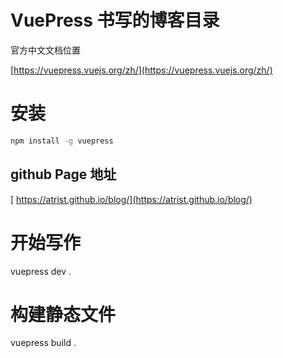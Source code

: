 # VuePress 书写的博客目录

官方中文文档位置

[https://vuepress.vuejs.org/zh/](https://vuepress.vuejs.org/zh/)

# 安装

```bash
npm install -g vuepress
```

## github Page 地址

[ https://atrist.github.io/blog/](https://atrist.github.io/blog/)

# 开始写作

vuepress dev .

# 构建静态文件

vuepress build .
